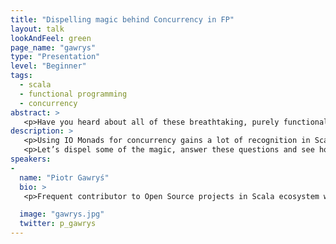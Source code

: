 ```yaml
---
title: "Dispelling magic behind Concurrency in FP"
layout: talk
lookAndFeel: green
page_name: "gawrys"
type: "Presentation"
level: "Beginner"
tags:
  - scala
  - functional programming
  - concurrency
abstract: >
   <p>Have you heard about all of these breathtaking, purely functional, principled and blazingly fast libraries that handle purity and concurrency in Scala? Interested but lacking foundations and Google doesn’t help much? That’s what this talk aims to address! </p>
description: >
   <p>Using IO Monads for concurrency gains a lot of recognition in Scala. However, Functional Programming and JVM’s concurrency model can be challenging to learn and the learning resources are lacking. There are many terms like green threads, thread shifting, or fairness thrown around but what are these and why should we keep them in mind? </p>
   <p>Let’s dispel some of the magic, answer these questions and see how they relate to each other and Functional Programming!</p>
speakers:
-
  name: "Piotr Gawryś"
  bio: >
   <p>Frequent contributor to Open Source projects in Scala ecosystem who’s doing his best to make pure FP a little bit more approachable. Passionate about Programming, Byzantine Empire, Comic Books and Samoyeds. One of the maintainers of Monix and Kraków Scala User Group organisers. </p>

  image: "gawrys.jpg"
  twitter: p_gawrys
---
```

